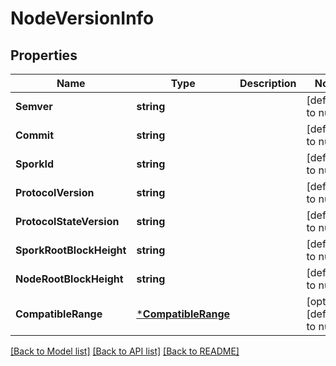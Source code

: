 # NodeVersionInfo

## Properties
Name | Type | Description | Notes
------------ | ------------- | ------------- | -------------
**Semver** | **string** |  | [default to null]
**Commit** | **string** |  | [default to null]
**SporkId** | **string** |  | [default to null]
**ProtocolVersion** | **string** |  | [default to null]
**ProtocolStateVersion** | **string** |  | [default to null]
**SporkRootBlockHeight** | **string** |  | [default to null]
**NodeRootBlockHeight** | **string** |  | [default to null]
**CompatibleRange** | [***CompatibleRange**](CompatibleRange.md) |  | [optional] [default to null]

[[Back to Model list]](../README.md#documentation-for-models) [[Back to API list]](../README.md#documentation-for-api-endpoints) [[Back to README]](../README.md)

